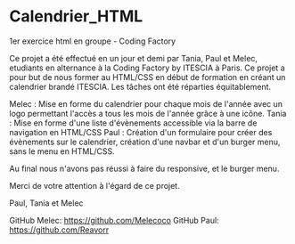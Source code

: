 # Calendrier_HTML
1er exercice html en groupe - Coding Factory

Ce projet a été effectué en un jour et demi par Tania, Paul et Melec, etudiants en alternance à la Coding Factory by ITESCIA à Paris.
Ce projet a pour but de nous former au HTML/CSS en début de formation en créant un calendrier brandé ITESCIA.
Les tâches ont été réparties équitablement.

Melec : Mise en forme du calendrier pour chaque mois de l'année avec un logo permettant l'accès a tous les mois de l'année grâce à une icône.
Tania : Mise en forme d'une liste d'évènements accessible via la barre de navigation en HTML/CSS
Paul : Création d'un formulaire pour créer des évènements sur le calendrier, création d'une navbar et d'un burger menu, sans le menu en HTML/CSS.

Au final nous n'avons pas réussi à faire du responsive, et le burger menu.

Merci de votre attention à l'égard de ce projet.

Paul, Tania et Melec

GitHub Melec: https://github.com/Melecoco
GitHub Paul: https://github.com/Reavorr
